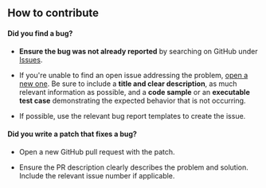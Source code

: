 ## How to contribute

#### **Did you find a bug?**

* **Ensure the bug was not already reported** by searching on GitHub under [Issues](https://github.com/MC-Terminal/minecraft-terminal/issues).

* If you're unable to find an open issue addressing the problem, [open a new one](https://github.com/MC-Terminal/minecraft-terminal/issues/new). Be sure to include a **title and clear description**, as much relevant information as possible, and a **code sample** or an **executable test case** demonstrating the expected behavior that is not occurring.

* If possible, use the relevant bug report templates to create the issue.

#### **Did you write a patch that fixes a bug?**

* Open a new GitHub pull request with the patch.

* Ensure the PR description clearly describes the problem and solution. Include the relevant issue number if applicable.

